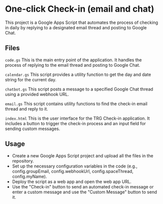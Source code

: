 # One-click Check-in (email and chat)
This project is a Google Apps Script that automates the process of checking in daily by replying to a designated email thread and posting to Google Chat.

## Files
`code.gs`
This is the main entry point of the application. It handles the process of replying to the email thread and posting to Google Chat.

`calendar.gs`
This script provides a utility function to get the day and date string for the current day.

`chatbot.gs`
This script posts a message to a specified Google Chat thread using a provided webhook URL.

`email.gs`
This script contains utility functions to find the check-in email thread and reply to it.

`index.html`
This is the user interface for the TRG Check-in application. It includes a button to trigger the check-in process and an input field for sending custom messages.

## Usage
- Create a new Google Apps Script project and upload all the files in the repository.
- Set up the necessary configuration variables in the code (e.g., config.groupEmail, config.webhookUrl, config.spaceThread, config.myName).
- Deploy the script as a web app and open the web app URL.
- Use the "Check-in" button to send an automated check-in message or enter a custom message and use the "Custom Message" button to send it.
